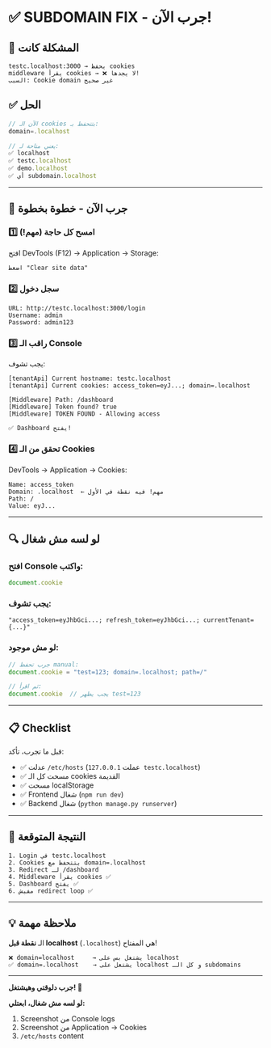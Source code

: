 # ✅ SUBDOMAIN FIX - جرب الآن!

## 🎯 المشكلة كانت

```
testc.localhost:3000 → يحفظ cookies
middleware يقرأ cookies → ❌ لا يجدها!
السبب: Cookie domain غير صحيح
```

## ✅ الحل

```javascript
// الآن الـ cookies بتتحفظ بـ:
domain=.localhost

// يعني متاحة لـ:
✅ localhost
✅ testc.localhost
✅ demo.localhost  
✅ أي subdomain.localhost
```

---

## 🚀 جرب الآن - خطوة بخطوة

### 1️⃣ امسح كل حاجة (مهم!)
افتح DevTools (F12) → Application → Storage:
```
اضغط "Clear site data"
```

### 2️⃣ سجل دخول
```
URL: http://testc.localhost:3000/login
Username: admin
Password: admin123
```

### 3️⃣ راقب الـ Console
يجب تشوف:
```
[tenantApi] Current hostname: testc.localhost
[tenantApi] Current cookies: access_token=eyJ...; domain=.localhost

[Middleware] Path: /dashboard
[Middleware] Token found? true
[Middleware] TOKEN FOUND - Allowing access

✅ Dashboard يفتح!
```

### 4️⃣ تحقق من الـ Cookies
DevTools → Application → Cookies:
```
Name: access_token
Domain: .localhost  ← مهم! فيه نقطة في الأول
Path: /
Value: eyJ...
```

---

## 🔍 لو لسه مش شغال

### افتح Console واكتب:
```javascript
document.cookie
```

### يجب تشوف:
```
"access_token=eyJhbGci...; refresh_token=eyJhbGci...; currentTenant={...}"
```

### لو مش موجود:
```javascript
// جرب تحفظ manual:
document.cookie = "test=123; domain=.localhost; path=/"

// ثم اقرأ:
document.cookie  // يجب يظهر test=123
```

---

## 📋 Checklist

قبل ما تجرب، تأكد:
- ✅ عدلت `/etc/hosts` (عملت `127.0.0.1 testc.localhost`)
- ✅ مسحت كل الـ cookies القديمة
- ✅ مسحت localStorage
- ✅ Frontend شغال (`npm run dev`)
- ✅ Backend شغال (`python manage.py runserver`)

---

## 🎉 النتيجة المتوقعة

```
1. Login في testc.localhost
2. Cookies بتتحفظ مع domain=.localhost
3. Redirect لـ /dashboard
4. Middleware يقرأ cookies ✅
5. Dashboard يفتح ✅
6. مفيش redirect loop ✅
```

---

## 💡 ملاحظة مهمة

الـ **نقطة قبل localhost** (`.localhost`) هي المفتاح!

```
❌ domain=localhost     → يشتغل بس على localhost
✅ domain=.localhost    → يشتغل على localhost و كل الـ subdomains
```

---

**جرب دلوقتي وهيشتغل! 🚀**

**لو لسه مش شغال، ابعتلي:**
1. Screenshot من Console logs
2. Screenshot من Application → Cookies
3. `/etc/hosts` content
